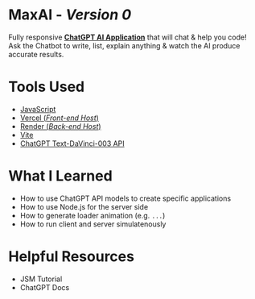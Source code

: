 # MaxAI - *Version 0*

Fully responsive [**ChatGPT AI Application**](https://maxai.vercel.app/) that will chat & help you code! <br>
Ask the Chatbot to write, list, explain anything & watch the AI produce accurate results.

# Tools Used
- [JavaScript](https://www.javascript.com/)
- [Vercel (*Front-end Host*)](https://vercel.com/)
- [Render (*Back-end Host*)](https://render.com/)
- [Vite](https://vitejs.dev/guide/)
- [ChatGPT Text-DaVinci-003 API](https://platform.openai.com/playground/p/default-openai-api?model=text-davinci-003)

# What I Learned
* How to use ChatGPT API models to create specific applications
* How to use Node.js for the server side
* How to generate loader animation (e.g. `...`)
* How to run client and server simulatenously

# Helpful Resources
- JSM Tutorial
- ChatGPT Docs
